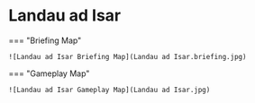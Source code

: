 # Landau ad Isar

=== "Briefing Map"

    ![Landau ad Isar Briefing Map](Landau ad Isar.briefing.jpg)

=== "Gameplay Map"

    ![Landau ad Isar Gameplay Map](Landau ad Isar.jpg)
